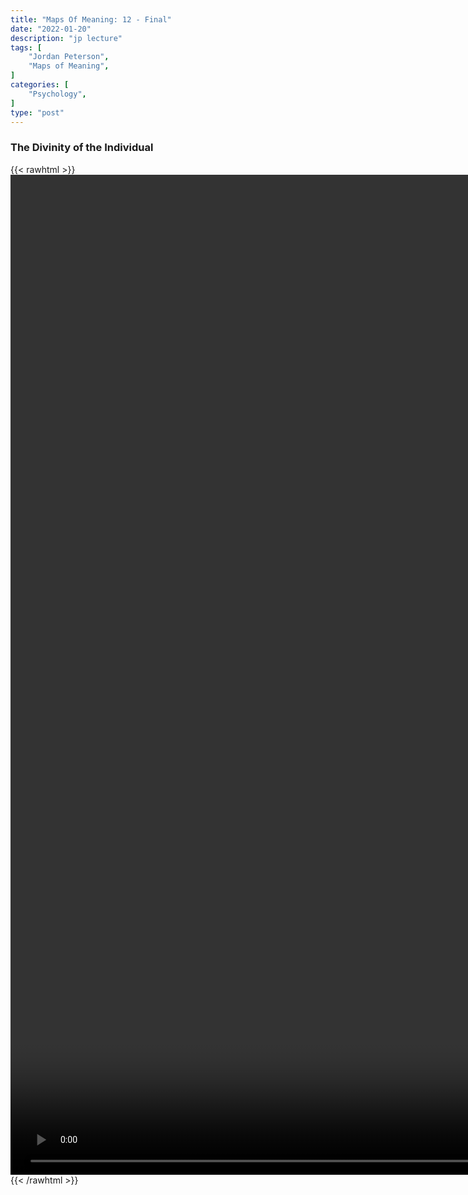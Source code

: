 ```yaml
---
title: "Maps Of Meaning: 12 - Final"
date: "2022-01-20"
description: "jp lecture"
tags: [
    "Jordan Peterson",
    "Maps of Meaning",
]
categories: [
    "Psychology",
]
type: "post"
---
```

### The Divinity of the Individual
{{< rawhtml >}}
    <video style="height:40vh;width:auto" overflow="hidden" controls>
        <source src="https://lectures.dev00ps.com/maps-of-meaning/2017_Maps_of_Meaning_12_-_Final_-_The_Divinity_of_the_Individual.mp4" type="video/mp4"> 
    </video>
{{< /rawhtml >}}